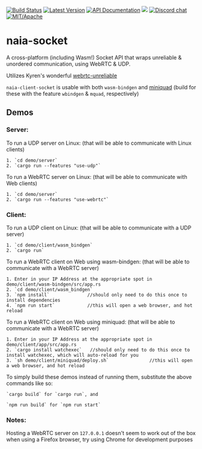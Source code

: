 [![Build Status](https://img.shields.io/circleci/project/github/naia-rs/naia-socket.svg)](https://circleci.com/gh/naia-rs/naia-socket)
[![Latest Version](https://img.shields.io/crates/v/naia-server-socket.svg)](https://crates.io/crates/naia-server-socket)
[![API Documentation](https://docs.rs/naia-server-socket/badge.svg)](https://docs.rs/naia-server-socket)
![](https://tokei.rs/b1/github/naia-rs/naia-socket)
[![Discord chat](https://img.shields.io/discord/764975354913619988.svg?label=discord%20chat)](https://discord.gg/fD6QCtX)
[![MIT/Apache][s3]][l3]

[s3]: https://img.shields.io/badge/license-MIT%2FApache-blue.svg
[l3]: docs/LICENSE-MIT

# naia-socket

A cross-platform (including Wasm!) Socket API that wraps unreliable & unordered communication, using WebRTC & UDP.

Utilizes Kyren's wonderful [webrtc-unreliable](https://github.com/kyren/webrtc-unreliable)

`naia-client-socket` is usable with both `wasm-bindgen` and [miniquad](https://github.com/not-fl3/miniquad) (build for these with the feature `wbindgen` & `mquad`, respectively)

## Demos

### Server:

To run a UDP server on Linux: (that will be able to communicate with Linux clients)

    1. `cd demo/server`
    2. `cargo run --features "use-udp"`

To run a WebRTC server on Linux: (that will be able to communicate with Web clients)

    1. `cd demo/server`
    2. `cargo run --features "use-webrtc"`

### Client:

To run a UDP client on Linux: (that will be able to communicate with a UDP server)

    1. `cd demo/client/wasm_bindgen`
    2. `cargo run`

To run a WebRTC client on Web using wasm-bindgen: (that will be able to communicate with a WebRTC server)

    1. Enter in your IP Address at the appropriate spot in demo/client/wasm-bindgen/src/app.rs
    2. `cd demo/client/wasm_bindgen`
    3. `npm install`              //should only need to do this once to install dependencies
    4. `npm run start`            //this will open a web browser, and hot reload

To run a WebRTC client on Web using miniquad: (that will be able to communicate with a WebRTC server)

    1. Enter in your IP Address at the appropriate spot in demo/client/app/src/app.rs
    2. `cargo install watchexec`   //should only need to do this once to install watchexec, which will auto-reload for you
    3. `sh demo/client/miniquad/deploy.sh`               //this will open a web browser, and hot reload

To simply build these demos instead of running them, substitute the above commands like so:

    `cargo build` for `cargo run`, and

    `npm run build` for `npm run start`

### Notes:
Hosting a WebRTC server on `127.0.0.1` doesn't seem to work out of the box when using a Firefox browser, try using Chrome for development purposes
